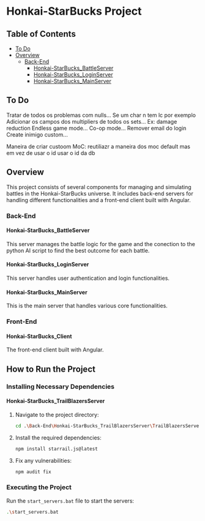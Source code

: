 # Honkai-StarBucks Project

## Table of Contents

- [To Do](#to-do)
- [Overview](#overview)
  - [Back-End](#back-end)
    - [Honkai-StarBucks_BattleServer](#honkai-starbucks_battleserver)
    - [Honkai-StarBucks_LoginServer](#honkai-starbucks_loginserver)
    - [Honkai-StarBucks_MainServer](#honkai-starbucks_mainserver)

## To Do

Tratar de todos os problemas com nulls... Se um char n tem lc por exemplo
Adicionar os campos dos multipliers de todos os sets... Ex: damage reduction
Endless game mode...
Co-op mode...
Remover email do login
Create inimigo custom...

Maneira de criar custoom MoC: reutiliazr a maneira dos moc default mas em vez de usar o id usar o id da db

## Overview

This project consists of several components for managing and simulating battles in the Honkai-StarBucks universe. It includes back-end servers for handling different functionalities and a front-end client built with Angular.

### Back-End

#### Honkai-StarBucks_BattleServer

This server manages the battle logic for the game and the conection to the python AI script to find the best outcome for each battle.

#### Honkai-StarBucks_LoginServer

This server handles user authentication and login functionalities.

#### Honkai-StarBucks_MainServer

This is the main server that handles various core functionalities.

### Front-End

#### Honkai-StarBucks_Client

The front-end client built with Angular.

## How to Run the Project

### Installing Necessary Dependencies

#### Honkai-StarBucks_TrailBlazersServer

1. Navigate to the project directory:
    ```sh
    cd .\Back-End\Honkai-StarBucks_TrailBlazersServer\TrailBlazersServer
    ```
2. Install the required dependencies:
    ```sh
    npm install starrail.js@latest
    ```
3. Fix any vulnerabilities:
    ```sh
    npm audit fix
    ```

### Executing the Project

Run the `start_servers.bat` file to start the servers:
```sh
.\start_servers.bat